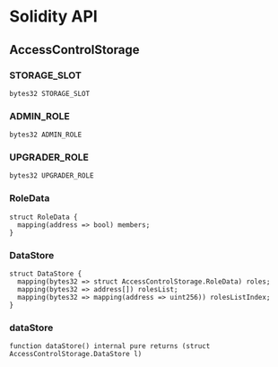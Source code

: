 # Solidity API

## AccessControlStorage

### STORAGE_SLOT

```solidity
bytes32 STORAGE_SLOT
```

### ADMIN_ROLE

```solidity
bytes32 ADMIN_ROLE
```

### UPGRADER_ROLE

```solidity
bytes32 UPGRADER_ROLE
```

### RoleData

```solidity
struct RoleData {
  mapping(address => bool) members;
}
```

### DataStore

```solidity
struct DataStore {
  mapping(bytes32 => struct AccessControlStorage.RoleData) roles;
  mapping(bytes32 => address[]) rolesList;
  mapping(bytes32 => mapping(address => uint256)) rolesListIndex;
}
```

### dataStore

```solidity
function dataStore() internal pure returns (struct AccessControlStorage.DataStore l)
```

